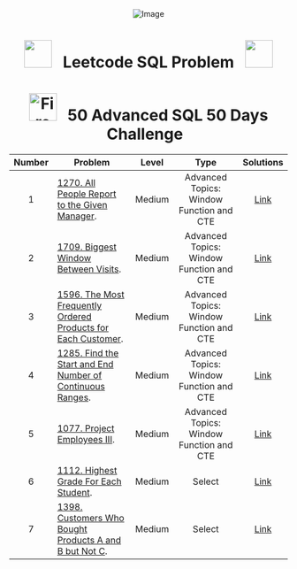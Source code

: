 <div align="center">
  <img src="https://github.com/jatin7k8/LeetCode_SQL_Problem/assets/142636730/8965ff46-52f7-4b1e-a9d6-3d77ae093ac2" alt="Image">
</div>
<div align="center">

# <img src="https://user-images.githubusercontent.com/74038190/213844263-a8897a51-32f4-4b3b-b5c2-e1528b89f6f3.png" width="50px" /> &nbsp; Leetcode SQL Problem &nbsp; <img src="https://user-images.githubusercontent.com/74038190/213844263-a8897a51-32f4-4b3b-b5c2-e1528b89f6f3.png" width="50px" />

# <img src="https://user-images.githubusercontent.com/74038190/216122041-518ac897-8d92-4c6b-9b3f-ca01dcaf38ee.png" alt="Fire" width="50px" /> &nbsp; 50 Advanced SQL 50 Days Challenge &nbsp;
</div>


| Number| Problem  | Level | Type | Solutions
| :---:| --- | :---: | :---: | :---: |
| 1 | [1270. All People Report to the Given Manager](https://leetcode.com/problems/all-people-report-to-the-given-manager/description/). | Medium | Advanced Topics: Window Function and CTE| [Link](https://github.com/jatin7k8/LeetCode_SQL_Problem/blob/main/My_SQL_Solution/1.1270.%20All%20People%20Report%20to%20the%20Given%20Manager.sql)|
| 2 | [1709. Biggest Window Between Visits](https://leetcode.com/problems/biggest-window-between-visits/description/). | Medium | Advanced Topics: Window Function and CTE| [Link](https://github.com/jatin7k8/LeetCode_SQL_Problem/blob/main/My_SQL_Solution/2.%201709.%20Biggest%20Window%20Between%20Visits.sql)|
| 3 | [1596. The Most Frequently Ordered Products for Each Customer](https://leetcode.com/problems/the-most-frequently-ordered-products-for-each-customer/description/). | Medium | Advanced Topics: Window Function and CTE| [Link](https://github.com/jatin7k8/LeetCode_SQL_Problem/blob/main/My_SQL_Solution/3.%201596.%20The%20Most%20Frequently%20Ordered%20Products%20for%20Each%20Customer.sql)|
| 4 | [1285. Find the Start and End Number of Continuous Ranges]( https://leetcode.com/problems/find-the-start-and-end-number-of-continuous-ranges/description/). | Medium | Advanced Topics: Window Function and CTE| [Link](https://github.com/jatin7k8/LeetCode_SQL_Problem/blob/main/My_SQL_Solution/4.%201285.%20Find%20the%20Start%20and%20End%20Number%20of%20Continuous%20Ranges.sql)|
| 5 | [1077. Project Employees III](https://leetcode.com/problems/project-employees-iii/). | Medium | Advanced Topics: Window Function and CTE| [Link](https://github.com/jatin7k8/LeetCode_SQL_Problem/blob/main/My_SQL_Solution/5.%201077.%20Project%20Employees%20III.sql)|
| 6 | [1112. Highest Grade For Each Student](https://leetcode.com/problems/highest-grade-for-each-student/). | Medium | Select| [Link](https://github.com/jatin7k8/LeetCode_SQL_Problem/blob/main/My_SQL_Solution/6.1112.%20Highest%20Grade%20For%20Each%20Student.sql)|
| 7 | [1398. Customers Who Bought Products A and B but Not C](https://leetcode.com/problems/highest-grade-for-each-student/). | Medium | Select| [Link](https://github.com/jatin7k8/LeetCode_SQL_Problem/blob/main/My_SQL_Solution/6.1112.%20Highest%20Grade%20For%20Each%20Student.sql)|






